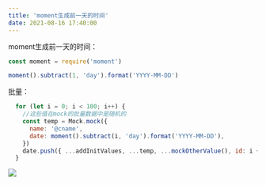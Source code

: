 ```yaml
---
title: 'moment生成前一天的时间'
date: 2021-08-16 17:40:00
---   
```

moment生成前一天的时间：

```javascript
const moment = require('moment')

moment().subtract(1, 'day').format('YYYY-MM-DD')
```

批量：

```javascript
  for (let i = 0; i < 100; i++) {
    //这些值在mock的批量数据中是随机的
    const temp = Mock.mock({
      name: '@cname',
      date: moment().subtract(i, 'day').format('YYYY-MM-DD'),
    })
    date.push({ ...addInitValues, ...temp, ...mockOtherValue(), id: i + 1 })
  }
```

![](https://img-blog.csdnimg.cn/20210816173958572.png?x-oss-processimage/watermark,type_ZmFuZ3poZW5naGVpdGk,shadow_10,text_aHR0cHM6Ly9ibG9nLmNzZG4ubmV0L3h1dG9uZ2Jhbw,size_16,color_FFFFFF,t_70)